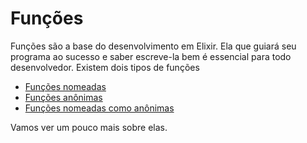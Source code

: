 # Funções

Funções são a base do desenvolvimento em Elixir. Ela que guiará seu programa ao sucesso e saber escreve-la bem é essencial para todo desenvolvedor. Existem dois tipos de funções

* [Funções nomeadas](funcoes/nomeadas.md)
* [Funções anônimas](funcoes/anonimas.md)
* [Funções nomeadas como anônimas](funcoes/funcoes-nomeadas-como-anonima.md)

Vamos ver um pouco mais sobre elas.
